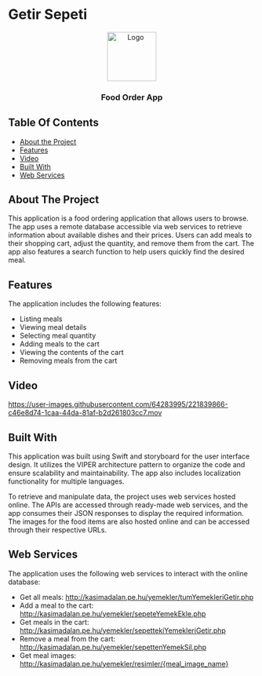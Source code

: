 # Getir Sepeti
 
<p align="center">
  <a href="https://github.com/mehmetalidemir/FoodOrderApp">
    <img src="https://i.imgur.com/H6gJa7v.png" alt="Logo" width="100" height="100">
  </a>
  <h3 align="center">Food Order App</h3>
  </p>
</p>


## Table Of Contents

* [About the Project](#about-the-project)
* [Features](#features)
* [Video](#video)
* [Built With](#built-with)
* [Web Services](#web-services)

## About The Project

This application is a food ordering application that allows users to browse. The app uses a remote database accessible via web services to retrieve information about available dishes and their prices. Users can add meals to their shopping cart, adjust the quantity, and remove them from the cart. The app also features a search function to help users quickly find the desired meal.

## Features
The application includes the following features:

* Listing meals
* Viewing meal details
* Selecting meal quantity
* Adding meals to the cart
* Viewing the contents of the cart
* Removing meals from the cart

## Video

https://user-images.githubusercontent.com/64283995/221839866-c46e8d74-1caa-44da-81af-b2d261803cc7.mov

## Built With

This application was built using Swift and storyboard for the user interface design. It utilizes the VIPER architecture pattern to organize the code and ensure scalability and maintainability. The app also includes localization functionality for multiple languages.

To retrieve and manipulate data, the project uses web services hosted online. The APIs are accessed through ready-made web services, and the app consumes their JSON responses to display the required information. The images for the food items are also hosted online and can be accessed through their respective URLs.


## Web Services

The application uses the following web services to interact with the online database:

* Get all meals: http://kasimadalan.pe.hu/yemekler/tumYemekleriGetir.php
* Add a meal to the cart: http://kasimadalan.pe.hu/yemekler/sepeteYemekEkle.php
* Get meals in the cart: http://kasimadalan.pe.hu/yemekler/sepettekiYemekleriGetir.php
* Remove a meal from the cart: http://kasimadalan.pe.hu/yemekler/sepettenYemekSil.php
* Get meal images: http://kasimadalan.pe.hu/yemekler/resimler/{meal_image_name}







